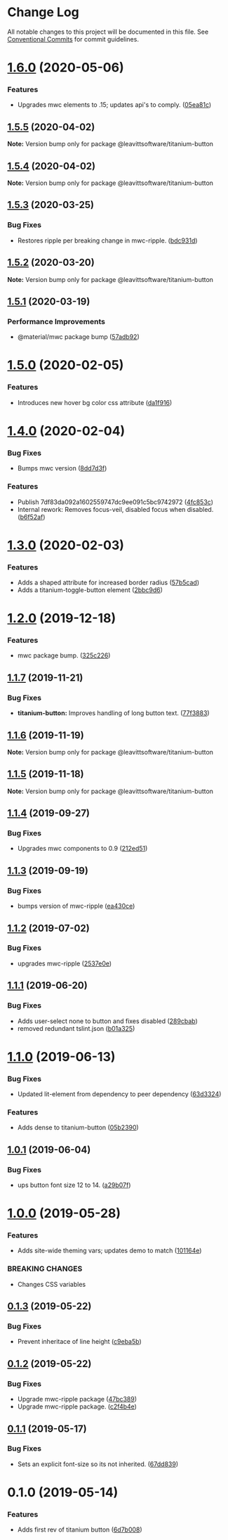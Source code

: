 # Change Log

All notable changes to this project will be documented in this file.
See [Conventional Commits](https://conventionalcommits.org) for commit guidelines.

# [1.6.0](https://github.com/LeavittSoftware/titanium-elements/compare/@leavittsoftware/titanium-button@1.5.5...@leavittsoftware/titanium-button@1.6.0) (2020-05-06)


### Features

* Upgrades mwc elements to .15; updates api's to comply. ([05ea81c](https://github.com/LeavittSoftware/titanium-elements/commit/05ea81cb6852d056c6f58d7cc0a1dd2ea0efea86))





## [1.5.5](https://github.com/LeavittSoftware/titanium-elements/compare/@leavittsoftware/titanium-button@1.5.4...@leavittsoftware/titanium-button@1.5.5) (2020-04-02)

**Note:** Version bump only for package @leavittsoftware/titanium-button





## [1.5.4](https://github.com/LeavittSoftware/titanium-elements/compare/@leavittsoftware/titanium-button@1.5.3...@leavittsoftware/titanium-button@1.5.4) (2020-04-02)

**Note:** Version bump only for package @leavittsoftware/titanium-button





## [1.5.3](https://github.com/LeavittSoftware/titanium-elements/compare/@leavittsoftware/titanium-button@1.5.2...@leavittsoftware/titanium-button@1.5.3) (2020-03-25)


### Bug Fixes

* Restores ripple per breaking change in mwc-ripple. ([bdc931d](https://github.com/LeavittSoftware/titanium-elements/commit/bdc931d5b26e790128a36e9c589ecaa969937983))





## [1.5.2](https://github.com/LeavittSoftware/titanium-elements/compare/@leavittsoftware/titanium-button@1.5.1...@leavittsoftware/titanium-button@1.5.2) (2020-03-20)

**Note:** Version bump only for package @leavittsoftware/titanium-button





## [1.5.1](https://github.com/LeavittSoftware/titanium-elements/compare/@leavittsoftware/titanium-button@1.5.0...@leavittsoftware/titanium-button@1.5.1) (2020-03-19)


### Performance Improvements

* @material/mwc package bump  ([57adb92](https://github.com/LeavittSoftware/titanium-elements/commit/57adb92c645196c926cc8a6e8f93a5f713274fe8))





# [1.5.0](https://github.com/LeavittSoftware/titanium-elements/compare/@leavittsoftware/titanium-button@1.4.0...@leavittsoftware/titanium-button@1.5.0) (2020-02-05)


### Features

* Introduces new hover bg color css attribute ([da1f916](https://github.com/LeavittSoftware/titanium-elements/commit/da1f9164f4545b5b6608b12dddb07fe6fa4460b7))





# [1.4.0](https://github.com/LeavittSoftware/titanium-elements/compare/@leavittsoftware/titanium-button@1.3.0...@leavittsoftware/titanium-button@1.4.0) (2020-02-04)


### Bug Fixes

* Bumps mwc version ([8dd7d3f](https://github.com/LeavittSoftware/titanium-elements/commit/8dd7d3fee6c7e2d57667b06f2e894b9b3de4c36a))


### Features

*  Publish 7df83da092a1602559747dc9ee091c5bc9742972 ([4fc853c](https://github.com/LeavittSoftware/titanium-elements/commit/4fc853c827e521b1c63b4d7f1748776798cf0e0c))
* Internal rework: Removes focus-veil, disabled focus when disabled.  ([b6f52af](https://github.com/LeavittSoftware/titanium-elements/commit/b6f52afaa78006c8414c32146c4a613e6273dafb))





# [1.3.0](https://github.com/LeavittSoftware/titanium-elements/compare/@leavittsoftware/titanium-button@1.2.0...@leavittsoftware/titanium-button@1.3.0) (2020-02-03)


### Features

* Adds a shaped attribute for increased border radius ([57b5cad](https://github.com/LeavittSoftware/titanium-elements/commit/57b5cad8dd73f14da5045de99b9677d441337421))
* Adds a titanium-toggle-button element ([2bbc9d6](https://github.com/LeavittSoftware/titanium-elements/commit/2bbc9d6000e70754497509dd762b3f0190e9bca7))





# [1.2.0](https://github.com/LeavittSoftware/titanium-elements/compare/@leavittsoftware/titanium-button@1.1.7...@leavittsoftware/titanium-button@1.2.0) (2019-12-18)


### Features

* mwc package bump. ([325c226](https://github.com/LeavittSoftware/titanium-elements/commit/325c2263253fca0b453ee6f77820e36b5967a098))





## [1.1.7](https://github.com/LeavittSoftware/titanium-elements/compare/@leavittsoftware/titanium-button@1.1.6...@leavittsoftware/titanium-button@1.1.7) (2019-11-21)


### Bug Fixes

* **titanium-button:** Improves handling of long button text. ([77f3883](https://github.com/LeavittSoftware/titanium-elements/commit/77f388398521b45af0d76daa8291b22a059700e2))





## [1.1.6](https://github.com/LeavittSoftware/titanium-elements/compare/@leavittsoftware/titanium-button@1.1.5...@leavittsoftware/titanium-button@1.1.6) (2019-11-19)

**Note:** Version bump only for package @leavittsoftware/titanium-button





## [1.1.5](https://github.com/LeavittSoftware/titanium-elements/compare/@leavittsoftware/titanium-button@1.1.4...@leavittsoftware/titanium-button@1.1.5) (2019-11-18)

**Note:** Version bump only for package @leavittsoftware/titanium-button





## [1.1.4](https://github.com/LeavittSoftware/titanium-elements/compare/@leavittsoftware/titanium-button@1.1.3...@leavittsoftware/titanium-button@1.1.4) (2019-09-27)


### Bug Fixes

* Upgrades mwc components to 0.9 ([212ed51](https://github.com/LeavittSoftware/titanium-elements/commit/212ed51))





## [1.1.3](https://github.com/LeavittSoftware/titanium-elements/compare/@leavittsoftware/titanium-button@1.1.2...@leavittsoftware/titanium-button@1.1.3) (2019-09-19)


### Bug Fixes

* bumps version of mwc-ripple ([ea430ce](https://github.com/LeavittSoftware/titanium-elements/commit/ea430ce))





## [1.1.2](https://github.com/LeavittSoftware/titanium-elements/compare/@leavittsoftware/titanium-button@1.1.1...@leavittsoftware/titanium-button@1.1.2) (2019-07-02)


### Bug Fixes

* upgrades mwc-ripple ([2537e0e](https://github.com/LeavittSoftware/titanium-elements/commit/2537e0e))





## [1.1.1](https://github.com/LeavittSoftware/titanium-elements/compare/@leavittsoftware/titanium-button@1.1.0...@leavittsoftware/titanium-button@1.1.1) (2019-06-20)


### Bug Fixes

* Adds user-select none to button and fixes disabled ([289cbab](https://github.com/LeavittSoftware/titanium-elements/commit/289cbab))
* removed redundant tslint.json ([b01a325](https://github.com/LeavittSoftware/titanium-elements/commit/b01a325))





# [1.1.0](https://github.com/LeavittSoftware/titanium-elements/compare/@leavittsoftware/titanium-button@1.0.1...@leavittsoftware/titanium-button@1.1.0) (2019-06-13)


### Bug Fixes

* Updated lit-element from dependency to peer dependency ([63d3324](https://github.com/LeavittSoftware/titanium-elements/commit/63d3324))


### Features

* Adds dense to titanium-button ([05b2390](https://github.com/LeavittSoftware/titanium-elements/commit/05b2390))





## [1.0.1](https://github.com/LeavittSoftware/titanium-elements/compare/@leavittsoftware/titanium-button@1.0.0...@leavittsoftware/titanium-button@1.0.1) (2019-06-04)


### Bug Fixes

* ups button font size 12 to 14. ([a29b07f](https://github.com/LeavittSoftware/titanium-elements/commit/a29b07f))





# [1.0.0](https://github.com/LeavittSoftware/titanium-elements/compare/@leavittsoftware/titanium-button@0.1.3...@leavittsoftware/titanium-button@1.0.0) (2019-05-28)


### Features

* Adds site-wide theming vars; updates demo to match ([101164e](https://github.com/LeavittSoftware/titanium-elements/commit/101164e))


### BREAKING CHANGES

* Changes CSS variables





## [0.1.3](https://github.com/LeavittSoftware/titanium-elements/compare/@leavittsoftware/titanium-button@0.1.2...@leavittsoftware/titanium-button@0.1.3) (2019-05-22)


### Bug Fixes

* Prevent inheritace of line height ([c9eba5b](https://github.com/LeavittSoftware/titanium-elements/commit/c9eba5b))





## [0.1.2](https://github.com/LeavittSoftware/titanium-elements/compare/@leavittsoftware/titanium-button@0.1.1...@leavittsoftware/titanium-button@0.1.2) (2019-05-22)


### Bug Fixes

* Upgrade mwc-ripple package ([47bc389](https://github.com/LeavittSoftware/titanium-elements/commit/47bc389))
* Upgrade mwc-ripple package. ([c2f4b4e](https://github.com/LeavittSoftware/titanium-elements/commit/c2f4b4e))





## [0.1.1](https://github.com/LeavittSoftware/titanium-elements/compare/@leavittsoftware/titanium-button@0.1.0...@leavittsoftware/titanium-button@0.1.1) (2019-05-17)


### Bug Fixes

* Sets an explicit font-size so its not inherited. ([67dd839](https://github.com/LeavittSoftware/titanium-elements/commit/67dd839))





# 0.1.0 (2019-05-14)


### Features

* Adds first rev of titanium button ([6d7b008](https://github.com/LeavittSoftware/titanium-elements/commit/6d7b008))
